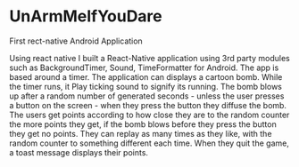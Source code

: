 # UnArmMeIfYouDare
First rect-native Android Application

Using react native I built a React-Native application using 3rd party modules such as BackgroundTimer, Sound, TimeFormatter for Android.
The app is based around a timer.  The application can displays a cartoon bomb.  While the timer runs, it Play ticking sound to signify its running.  The bomb blows up after a random  number of generated seconds - unless the user presses a button on the screen - when they press the button they diffuse the bomb.  The users get points according to how close they are to the random counter the more points they get, if the bomb blows before they press the button they get no points.  They can replay as many times as they like, with the random counter to something different each time.  When they quit the game, a toast message displays their points.

